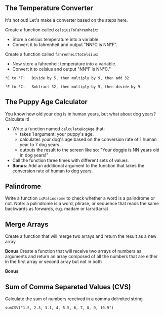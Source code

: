 ## The Temperature Converter
It's hot out! Let's make a converter based on the steps here.

Create a function called `celsiusToFahrenheit`:

- Store a celsius temperature into a variable.
- Convert it to fahrenheit and output "NN°C is NN°F".

Create a function called `fahrenheitToCelsius`:

- Now store a fahrenheit temperature into a variable.
- Convert it to celsius and output "NN°F is NN°C."

```
°C to °F:   Divide by 5, then multiply by 9, then add 32

°F to °C:   Subtract 32, then multiply by 5, then divide by 9
```

## The Puppy Age Calculator

You know how old your dog is in human years, but what about dog years? Calculate it!

-   Write a function named  `calculateDogAge`  that:
    -   takes 1 argument: your puppy's age.
    -   calculates your dog's age based on the conversion rate of 1 human year to 7 dog years.
    -   outputs the result to the screen like so: "Your doggie is NN years old in dog years!"
-   Call the function three times with different sets of values.
-   **Bonus**: Add an additional argument to the function that takes the conversion rate of human to dog years.

## Palindrome

Write a function `isPalindrome` to check whether a word is a palindrome or not. Note: a palindrome is a word, phrase, or sequence that reads the same backwards as forwards, e.g. madam or tarrattarrat


## Merge Arrays 

Create a function that will merge two arrays and return the result as a new array

**Bonus** Create a function that will receive two arrays of numbers as arguments and return an array composed of all the numbers that are either in the first array or second array but not in both

**Bonus**

## Sum of Comma Separeted Values (CVS)
Calculate the sum of numbers received in a comma delimited string
```
sumCSV("1.5, 2.3, 3.1, 4, 5.5, 6, 7, 8, 9, 10.9")
``` 